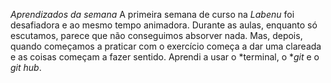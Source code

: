 *Aprendizados da semana*
A primeira semana de curso na *Labenu* foi desafiadora e ao mesmo tempo animadora. Durante as aulas, enquanto só escutamos, parece que não conseguimos absorver nada. Mas, depois, quando começamos a praticar com o exercício começa a dar uma clareada e as coisas começam a fazer sentido. Aprendi a usar o *terminal, o **git* e o *git hub*.